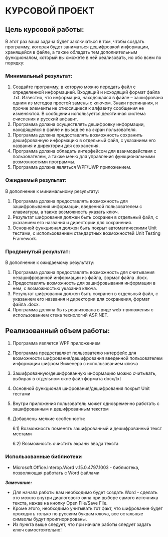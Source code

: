 # КУРСОВОЙ ПРОЕКТ

## Цель курсовой работы:
В этот раз ваша задача будет заключаться в том, чтобы создать программу, которая будет заниматься дешифровкой информации, хранящейся в файле, а также обладать тем дополнительным функционалом, который вы сможете в ней реализовать, но обо всем по порядку: 

### Минимальный результат: 
1) Создайте программу, в которую можно передать файл с определенной информацией. Входящий и исходящий формат файла .txt. Известно, что информация, находящаяся в файле – зашифрована одним из методов простой замены с ключом. Знаки препинания, и прочие элементы не относящиеся к алфавиту сообщения не изменяются. В сообщении используется десятичная система счисления и русский алфавит. 
2) Программа должна осуществлять дешифровку информации, находящейся в файле и вывод её на экран пользователя. 
3) Программа должна предоставлять возможность сохранить дешифрованную информацию в отдельный файл, с указанием его названия и директории для сохранения. 
4) Программа должна обладать интерфейсом для взаимодействия с пользователем, а также меню для управления функциональными возможностями программы. 
5) Программа должна являться WPF\UWP приложением. 

### Ожидаемый результат: 
В дополнение к минимальному результату: 
1) Программа должна предоставлять возможность для зашифровывания информации, введенной пользователем с клавиатуры, а также возможность указать ключ. 
2) Результат шифрования должен быть сохранен в отдельный файл, с указанием его названия и директории для сохранения. 
3) Основной функционал должен быть покрыт автоматическими Unit тестами, с использованием стандартных возможностей Unit Testing Framework. 

### Продвинутый результат: 
В дополнение к ожидаемому результату:
1) Программа должна предоставлять возможность для считывания незашифрованной информации из файла, формат файла .docx. 
2) Предоставлять возможность для зашифровывания информации в нем, с возможностью указания ключа. 
3) Результат шифрования должен быть сохранен в отдельный файл, с указанием его названия и директории для сохранения, формат файла .docx. 
4) Программа должна быть реализована в виде web-приложения с использованием стека технологий ASP.NET. 

## Реализованный объем работы:
1) Программа является WPF приложением
2) Программа предоставляет пользователю интерфейс для возможности шифрования/дешифрования введенной пользователем информации шифром Виженера с использованием ключа
3) Зашифрованную/дешифрованную информацию можно считывать, выбирая в отдельном окне файл формата docx/txt
4) Основной функционал шифрования/дешифрования покрыт Unit тестами
5) Внутри приложения пользователь может одновременно работать с зашифрованным и дешифрованным текстом
6) Добавлены мелкие особенности:
  
    6.1) Возможность поменять зашифрованный и дешифрованный текст местами
    
    6.2) Возможность очистить экраны ввода текста
### Использованные библиотеки
* Microsoft.Office.Interop.Word v.15.0.4797.1003 - библиотека, позволяющая работать с Word файлами 

***Замечание:***
* Для начала работы вам необходимо будет создать Word - сделать это можно внутри диалогового окна при выборе самого источника текста, нажав на кнопку Open File/Save File.
* Кроме этого, необходимо учитывать тот факт, что шифрование будет проходить только по русским буквам ключа, все остальные символы будут проигнорированы.
* Из пункта выше следует, что при начале работы следует задать ключ самостоятельно!
